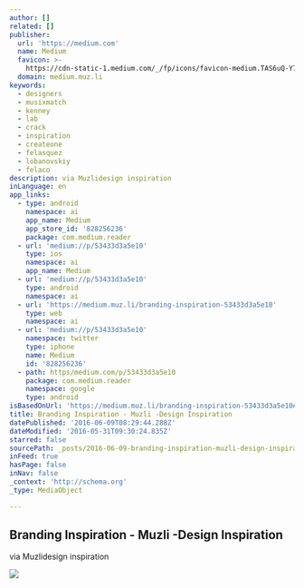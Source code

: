 ```yaml
---
author: []
related: []
publisher:
  url: 'https://medium.com'
  name: Medium
  favicon: >-
    https://cdn-static-1.medium.com/_/fp/icons/favicon-medium.TAS6uQ-Y7kcKgi0xjcYHXw.ico
  domain: medium.muz.li
keywords:
  - designers
  - musixmatch
  - kenney
  - lab
  - crack
  - inspiration
  - createone
  - felasquez
  - lobanovskiy
  - felaco
description: via Muzlidesign inspiration
inLanguage: en
app_links:
  - type: android
    namespace: ai
    app_name: Medium
    app_store_id: '828256236'
    package: com.medium.reader
  - url: 'medium://p/53433d3a5e10'
    type: ios
    namespace: ai
    app_name: Medium
  - url: 'medium://p/53433d3a5e10'
    type: android
    namespace: ai
  - url: 'https://medium.muz.li/branding-inspiration-53433d3a5e10'
    type: web
    namespace: ai
  - url: 'medium://p/53433d3a5e10'
    namespace: twitter
    type: iphone
    name: Medium
    id: '828256236'
  - path: https/medium.com/p/53433d3a5e10
    package: com.medium.reader
    namespace: google
    type: android
isBasedOnUrl: 'https://medium.muz.li/branding-inspiration-53433d3a5e10#.h27zzz8x0'
title: Branding Inspiration - Muzli -Design Inspiration
datePublished: '2016-06-09T08:29:44.288Z'
dateModified: '2016-05-31T09:30:24.835Z'
starred: false
sourcePath: _posts/2016-06-09-branding-inspiration-muzli-design-inspiration.md
inFeed: true
hasPage: false
inNav: false
_context: 'http://schema.org'
_type: MediaObject

---
```

<article style=""><h1>Branding Inspiration - Muzli -Design Inspiration</h1><p>via Muzlidesign inspiration</p><img src="https://cdn-images-1.medium.com/max/1200/1*eZ3P_2FVTxbgiWTcmw6wBw.jpeg" /></article>